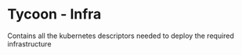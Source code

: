 # Tycoon - Infra

Contains all the kubernetes descriptors needed to deploy the required infrastructure

